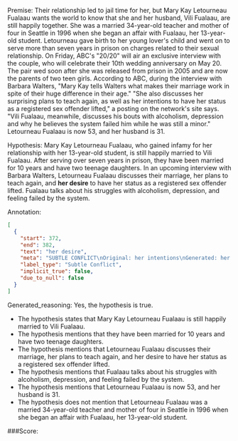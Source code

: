 
Premise:
Their relationship led to jail time for her, but Mary Kay Letourneau Fualaau wants the world to know that she and her husband, Vili Fualaau, are still happily together. She was a married 34-year-old teacher and mother of four in Seattle in 1996 when she began an affair with Fualaau, her 13-year-old student. Letourneau gave birth to her young lover's child and went on to serve more than seven years in prison on charges related to their sexual relationship. On Friday, ABC's "20/20" will air an exclusive interview with the couple, who will celebrate their 10th wedding anniversary on May 20. The pair wed soon after she was released from prison in 2005 and are now the parents of two teen girls. According to ABC, during the interview with Barbara Walters, "Mary Kay tells Walters what makes their marriage work in spite of their huge difference in their age." "She also discusses her surprising plans to teach again, as well as her intentions to have her status as a registered sex offender lifted," a posting on the network's site says. "Vili Fualaau, meanwhile, discusses his bouts with alcoholism, depression and why he believes the system failed him while he was still a minor." Letourneau Fualaau is now 53, and her husband is 31.


Hypothesis:
Mary Kay Letourneau Fualaau, who gained infamy for her relationship with her 13-year-old student, is still happily married to Vili Fualaau. After serving over seven years in prison, they have been married for 10 years and have two teenage daughters. In an upcoming interview with Barbara Walters, Letourneau Fualaau discusses their marriage, her plans to teach again, and **her desire** to have her status as a registered sex offender lifted. Fualaau talks about his struggles with alcoholism, depression, and feeling failed by the system.

Annotation:
```json
[
  {
    "start": 372,
    "end": 382,
    "text": "her desire",
    "meta": "SUBTLE CONFLICT\nOriginal: her intentions\nGenerated: her desire",
    "label_type": "Subtle Conflict",
    "implicit_true": false,
    "due_to_null": false
  }
]
```

Generated_reasoning:
Yes, the hypothesis is true. 
- The hypothesis states that Mary Kay Letourneau Fualaau is still happily married to Vili Fualaau. 
- The hypothesis mentions that they have been married for 10 years and have two teenage daughters. 
- The hypothesis mentions that Letourneau Fualaau discusses their marriage, her plans to teach again, and her desire to have her status as a registered sex offender lifted. 
- The hypothesis mentions that Fualaau talks about his struggles with alcoholism, depression, and feeling failed by the system. 
- The hypothesis mentions that Letourneau Fualaau is now 53, and her husband is 31. 
- The hypothesis does not mention that Letourneau Fualaau was a married 34-year-old teacher and mother of four in Seattle in 1996 when she began an affair with Fualaau, her 13-year-old student.

###Score:
